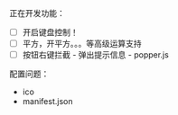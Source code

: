 正在开发功能：
- [ ] 开启键盘控制！
- [ ] 平方，开平方。。。等高级运算支持
- [ ] 按钮右键拦截 - 弹出提示信息 - popper.js

配置问题：
- ico
- manifest.json

<!-- 
### 提示

- 测试： [npm test](https://facebook.github.io/create-react-app/docs/running-tests)
- [Making a Progressive Web App](https://facebook.github.io/create-react-app/docs/making-a-progressive-web-app)
- Deployment：`npm run deploy`

-->
